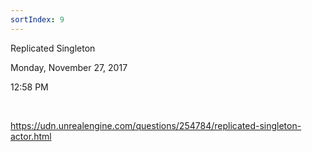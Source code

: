 ```yaml
---
sortIndex: 9
---
```

Replicated Singleton

Monday, November 27, 2017

12:58 PM

 

<https://udn.unrealengine.com/questions/254784/replicated-singleton-actor.html>
